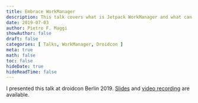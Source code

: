 ```yaml
---
title: Embrace WorkManager
description: This talk covers what is Jetpack WorkManager and what can it offer to Android developers.
date: 2019-07-03
author: Pietro F. Maggi
showAuthor: false
draft: false
categories: [ Talks, WorkManager, Droidcon ]
meta: true
math: false
toc: false
hideDate: true
hideReadTime: false
---
```


I presented this talk at droidcon Berlin 2019. [Slides](https://speakerdeck.com/nibble/embrace-workmanager) and [video recording](https://www.droidcon.com/media-detail?video=352671730) are available.
